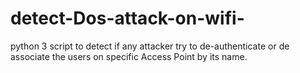 # detect-Dos-attack-on-wifi-
python 3 script to detect if any attacker try to de-authenticate or de associate the users on specific Access Point by its name. 
